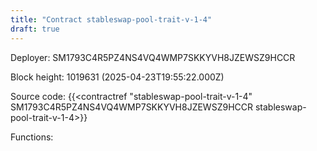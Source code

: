 ```yaml
---
title: "Contract stableswap-pool-trait-v-1-4"
draft: true
---
```

Deployer: SM1793C4R5PZ4NS4VQ4WMP7SKKYVH8JZEWSZ9HCCR


 



Block height: 1019631 (2025-04-23T19:55:22.000Z)

Source code: {{<contractref "stableswap-pool-trait-v-1-4" SM1793C4R5PZ4NS4VQ4WMP7SKKYVH8JZEWSZ9HCCR stableswap-pool-trait-v-1-4>}}

Functions:


